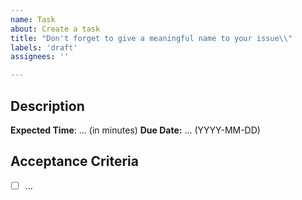 ```yaml
---
name: Task
about: Create a task
title: "Don't forget to give a meaningful name to your issue\\"
labels: 'draft'
assignees: ''

---
```


## Description

**Expected Time**: ...  (in minutes)
**Due Date:** ... (YYYY-MM-DD)

## Acceptance Criteria
- [ ] ...
